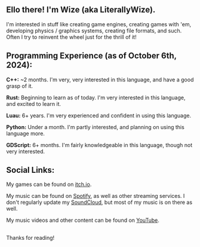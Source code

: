 ## Ello there! I'm Wize (aka LiterallyWize). 

I'm interested in stuff like creating game engines, creating games with 'em, developing physics / graphics systems, creating file formats, and such. 
Often I try to reinvent the wheel just for the thrill of it! 

## Programming Experience (as of October 6th, 2024): 

**C++:**  ~2 months. I'm very, very interested in this language, and have a good grasp of it. 

**Rust:**  Beginning to learn as of today. I'm very interested in this language, and excited to learn it. 

**Luau:**  6+ years. I'm very experienced and confident in using this language. 

**Python:**  Under a month. I'm partly interested, and planning on using this language more. 

**GDScript:**  6+ months. I'm fairly knowledgeable in this language, though not very interested. 

## Social Links:

My games can be found on [itch.io](https://literallywize.itch.io/).

My music can be found on [Spotify](https://open.spotify.com/artist/3b3SM98HFVmOcE46DSgGwQ?si=012ddd67f52d4c43), as well as other streaming services. I don't regularly update my [SoundCloud](https://soundcloud.com/literallywize), but most of my music is on there as well.

My music videos and other content can be found on [YouTube](https://www.youtube.com/@LiterallyWize).

## 
Thanks for reading! 
